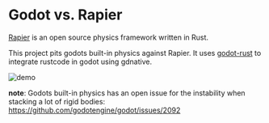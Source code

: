 # Godot vs. Rapier

[Rapier](https://rapier.rs) is an open source physics framework written in Rust.

This project pits godots built-in physics against Rapier. It uses [godot-rust](https://github.com/godot-rust/godot-rust) to integrate rustcode in godot using gdnative.

![demo](demo.gif)

**note**: Godots built-in physics has an open issue for the instability when stacking a lot of rigid bodies: https://github.com/godotengine/godot/issues/2092